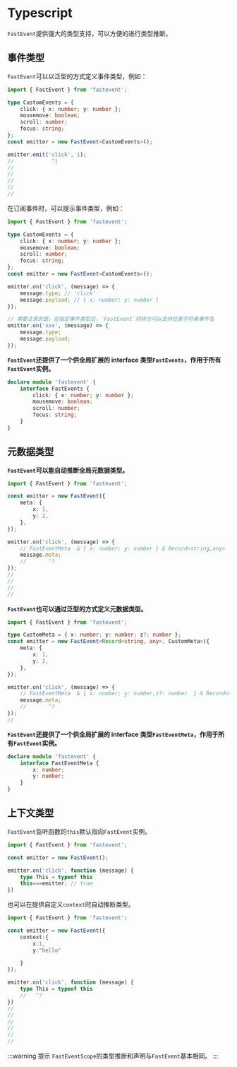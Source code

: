# Typescript

`FastEvent`提供强大的类型支持，可以方便的进行类型推断。

## 事件类型

`FastEvent`可以以泛型的方式定义事件类型，例如：

```ts twoslash
import { FastEvent } from 'fastevent';

type CustomEvents = {
    click: { x: number; y: number };
    mousemove: boolean;
    scroll: number;
    focus: string;
};
const emitter = new FastEvent<CustomEvents>();

emitter.emit('click', 1);
//            ^|
//
//
//
//
//
```

在订阅事件时，可以提示事件类型，例如：

```ts twoslash
import { FastEvent } from 'fastevent';

type CustomEvents = {
    click: { x: number; y: number };
    mousemove: boolean;
    scroll: number;
    focus: string;
};
const emitter = new FastEvent<CustomEvents>();

emitter.on('click', (message) => {
    message.type; // 'click'
    message.payload; // { x: number; y: number }
});

// 需要注意的是，在指定事件类型后，`FastEvent`同样也可以支持任意字符串事件名
emitter.on('xxx', (message) => {
    message.type;
    message.payload;
});
```

**`FastEvent`还提供了一个供全局扩展的 interface 类型`FastEvents`，作用于所有`FastEvent`实例。**

```ts
declare module 'fastevent' {
    interface FastEvents {
        click: { x: number; y: number };
        mousemove: boolean;
        scroll: number;
        focus: string;
    }
}
```

## 元数据类型

**`FastEvent`可以能自动推断全局元数据类型。**

```ts twoslash
import { FastEvent } from 'fastevent';

const emitter = new FastEvent({
    meta: {
        x: 1,
        y: 2,
    },
});

emitter.on('click', (message) => {
    // FastEventMeta  & { x: number; y: number } & Record<string,any>
    message.meta;
    //       ^?
});
//
//
//
//
```

**`FastEvent`也可以通过泛型的方式定义元数据类型。**

```ts twoslash
import { FastEvent } from 'fastevent';

type CustomMeta = { x: number; y: number; z?: number };
const emitter = new FastEvent<Record<string, any>, CustomMeta>({
    meta: {
        x: 1,
        y: 2,
    },
});

emitter.on('click', (message) => {
    // FastEventMeta  & { x: number; y: number,z?: number  } & Record<string,any>
    message.meta;
    //       ^?
});
//
```

**`FastEvent`还提供了一个供全局扩展的 interface 类型`FastEventMeta`，作用于所有`FastEvent`实例。**

```ts
declare module 'fastevent' {
    interface FastEventMeta {
        x: number;
        y: number;
    }
}
```

## 上下文类型

`FastEvent`监听函数的`this`默认指向`FastEvent`实例。

```ts twoslash
import { FastEvent } from 'fastevent';

const emitter = new FastEvent();

emitter.on('click', function (message) {
    type This = typeof this
    this===emitter; // true
})
```

也可以在提供自定义`context`时自动推断类型。

```ts twoslash
import { FastEvent } from 'fastevent';

const emitter = new FastEvent({
    context:{
        x:1,
        y:"hello"

    }
});

emitter.on('click', function (message) {
    type This = typeof this 
    //   ^?
})
// 
// 
// 
// 
// 
// 
``` 

:::warning  提示
`FastEventScope`的类型推断和声明与`FastEvent`基本相同。
:::